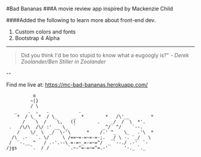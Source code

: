 #Bad Bananas
###A movie review app inspired by Mackenzie Child

####Added the following to learn more about front-end dev.
1. Custom colors and fonts
2. Bootstrap 4 Alpha

---

>Did you think I'd be too stupid to know what a eugoogly is?" *- Derek Zoolander/Ben Stiller in Zoolander*


--

Find me live at: https://mc-bad-bananas.herokuapp.com/



              o
             ~|} 
             / \
       _    .  ,   .           .
        *  / \_ *  / \_      _  *        *   /\'__        *
          /    \  /    \,   ((        .    _/  /  \  *'.
     .   /\/\  /\/ :' __ \_  `          _^/  ^/    `--.
        /    \/  \  _/  \-'\      *    /.' ^_   \_   .'\  *
      /\  .-   `. \/     \ /==~=-=~=-=-;.  _/ \ -. `_/   \ 
     /  `-.__ ^   / .-'.--\ =-=~_=-=~=^/  _ `--./ .-'  `-
    /jgs     `.  / /       `.~-^=-=~=^=.-'      '-._ `._
